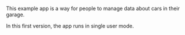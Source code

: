 This example app is a way for people to manage
data about cars in their garage.

In this first version, the app runs in single user mode.